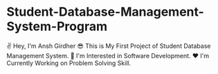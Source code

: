 # Student-Database-Management-System-Program
✌️ Hey, I'm Ansh Girdher
😎 This is My First Project of Student Database Management System.
🤩 I'm Interested in Software Development.
❤️ I'm Currently Working on Problem Solving Skill.
